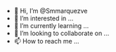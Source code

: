 - 👋 Hi, I’m @Smmarquezve
- 👀 I’m interested in ...
- 🌱 I’m currently learning ...
- 💞️ I’m looking to collaborate on ...
- 📫 How to reach me ...

<!---
Smmarquezve/Smmarquezve is a ✨ special ✨ repository because its `README.md` (this file) appears on your GitHub profile.
You can click the Preview link to take a look at your changes.
--->

